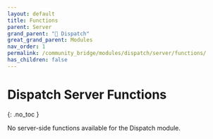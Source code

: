 ```yaml
---
layout: default
title: Functions
parent: Server
grand_parent: "🚨 Dispatch"
great_grand_parent: Modules
nav_order: 1
permalink: /community_bridge/modules/dispatch/server/functions/
has_children: false
---
```


# Dispatch Server Functions
{: .no_toc }

No server-side functions available for the Dispatch module.
